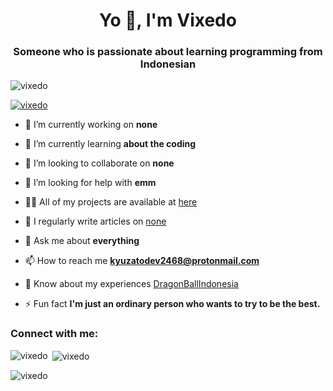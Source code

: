 <h1 align="center">Yo 👋, I'm Vixedo</h1>
<h3 align="center">Someone who is passionate about learning programming from Indonesian</h3>

<p align="left"> <img src="https://komarev.com/ghpvc/?username=vixedo&label=Profile%20views&color=0e75b6&style=flat" alt="vixedo" /> </p>

<p align="left"> <a href="https://github.com/ryo-ma/github-profile-trophy"><img src="https://github-profile-trophy.vercel.app/?username=vixedo" alt="vixedo" /></a> </p>

- 🔭 I’m currently working on **none**

- 🌱 I’m currently learning **about the coding**

- 👯 I’m looking to collaborate on **none**

- 🤝 I’m looking for help with **emm**

- 👨‍💻 All of my projects are available at [here](https://github.com/Vixedo?tab=repositories)

- 📝 I regularly write articles on [none]()

- 💬 Ask me about **everything**

- 📫 How to reach me **kyuzatodev2468@protonmail.com**

- 📄 Know about my experiences [DragonBallIndonesia](t.me/DragonBallIndonesia)

- ⚡ Fun fact **I'm just an ordinary person who wants to try to be the best.**

<h3 align="left">Connect with me:</h3>
<p align="left">
</p>

<p><img align="left" src="https://github-readme-stats.vercel.app/api/top-langs?username=vixedo&show_icons=true&locale=en&layout=compact" alt="vixedo" /></p>

<p>&nbsp;<img align="center" src="https://github-readme-stats.vercel.app/api?username=vixedo&show_icons=true&locale=en" alt="vixedo" /></p>

<p><img align="center" src="https://github-readme-streak-stats.herokuapp.com/?user=vixedo&" alt="vixedo" /></p>

